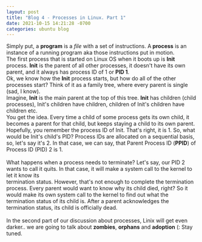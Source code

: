 ```yaml
---
layout: post
title: "Blog 4 - Processes in Linux. Part 1"
date: 2021-10-15 14:21:28 -0700
categories: ubuntu blog
---
```

Simply put, a <b>program</b> is a <i>file</i> with a set of instructions. A<b> process</b> is an instance of a running program aka those instructions put in motion.<br>
The first process that is started on Linux OS when it boots up is <b>Init</b> process. <b>Init</b> is the parent of all other processes, it doesn't have its own parent, and it always has process ID of 1 or <b>PID 1</b>. <br>
Ok, we know how the <b>Init</b> process starts, but how do all of the other processes start? Think of it as a family  tree, where every parent is single (sad, I know).<br>
Imagine, <b>Init</b> is the main parent at the top of this tree. <b>Init</b> has children (child processes), Init's children have children, children of Init's children have children etc. <br>You get the idea. Every time a child of some process gets its own child, it becomes a parent for that child, but keeps staying a child to its own parent. <br>
Hopefully, you remember the process ID of Init. That's right, it is 1. So, what would be Init's child's PID? Process IDs are allocated on a sequential basis, so, let's say it's 2. In that case, we can say, that Parent Process ID (<b>PPID</b>) of Process ID (PID) 2 is 1. <br>
<br>
What happens when a process needs to terminate? Let's say, our PID 2 wants to call it quits. In that case, it will make a system call to the kernel to let it know its <br>
termination status. However, that's not enough to complete the  termination process. Every parent would want to know why its child died, right? So it would make its own system call to the kernel to find out what the termination status of its child is. After a parent acknowledges the termination status, its child is officially dead.<br><br>
In the second part of our discussion about processes, Linix will get  even darker.. we are going to talk about <b>zombies</b>, <b>orphans</b> and <b>adoption</b> (: Stay tuned.
